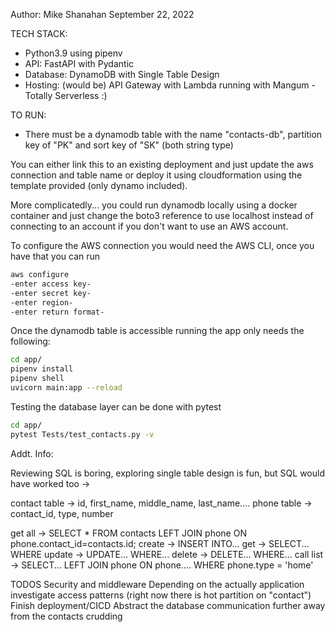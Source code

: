 Author: Mike Shanahan
September 22, 2022

TECH STACK:

- Python3.9 using pipenv
- API: FastAPI with Pydantic
- Database: DynamoDB with Single Table Design
- Hosting: (would be) API Gateway with Lambda running with Mangum - Totally Serverless :)

TO RUN:
* There must be a dynamodb table with the name "contacts-db", partition key of "PK" and sort key of "SK" (both string type)

You can either link this to an existing deployment and just update the aws connection and table name
or deploy it using cloudformation using the template provided (only dynamo included).

More complicatedly... you could run dynamodb locally using a docker container and just change the boto3 reference to use
localhost instead of connecting to an account if you don't want to use an AWS account.

To configure the AWS connection you would need the AWS CLI, once you have that you can run
```sh
aws configure
-enter access key-
-enter secret key-
-enter region-
-enter return format-
```

Once the dynamodb table is accessible running the app only needs the following:

```sh
cd app/
pipenv install
pipenv shell
uvicorn main:app --reload
```

Testing the database layer can be done with pytest
```sh
cd app/
pytest Tests/test_contacts.py -v
```

Addt. Info:

Reviewing SQL is boring, exploring single table design is fun, but SQL would have worked too ->

contact table -> id, first_name, middle_name, last_name....
phone table -> contact_id, type, number

get all -> SELECT * FROM contacts LEFT JOIN phone ON phone.contact_id=contacts.id;
create -> INSERT INTO...
get -> SELECT... WHERE
update -> UPDATE... WHERE...
delete -> DELETE... WHERE...
call list -> SELECT... LEFT JOIN phone ON phone.... WHERE phone.type = 'home'

TODOS
Security and middleware
Depending on the actually application investigate access patterns (right now there is hot partition on "contact")
Finish deployment/CICD
Abstract the database communication further away from the contacts crudding
